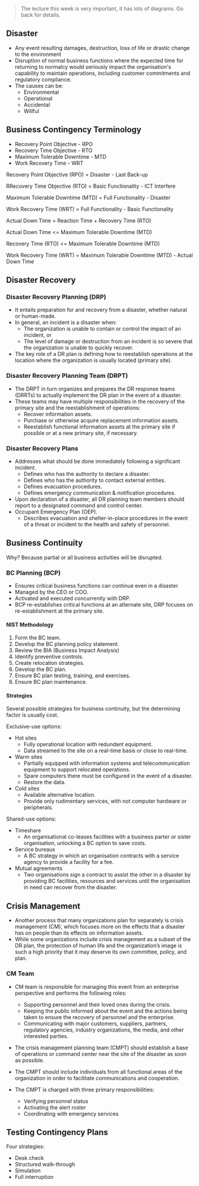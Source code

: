 > The lecture this week is very important, it has lots of diagrams. Go back for details.
## Disaster

* Any event resulting damages, destruction, loss of life or drastic change to the environment
* Disruption of normal business functions where the expected time for returning to normalcy would seriously impact the organisation's capability to maintain operations, including customer commitments and regulatory compliance.
* The causes can be:
    * Environmental
    * Operational
    * Accidental
    * Willful

## Business Contingency Terminology

* Recovery Point Objective - RPO
* Recovery Time Objective - RTO
* Maximum Tolerable Downtime - MTD
* Work Recovery Time - WRT

Recovery Point Objective (RPO) = Disaster - Last Back-up

RRecovery Time Objective (RTO) = Basic Functionality - ICT Interfere 

Maximum Tolerable Downtime (MTD) = Full Functionality - Disaster

Work Recovery Time (WRT) = Full Functionality - Basic Functionality

Actual Down Time = Reaction Time + Recovery Time (RTO)

Actual Down Time <= Maximum Tolerable Downtime (MTD)

Recovery Time (RTO) <= Maximum Tolerable Downtime (MTD)

Work Recovery Time (WRT) = Maximum Tolerable Downtime (MTD) - Actual Down Time

## Disaster Recovery

### Disaster Recovery Planning (DRP)

* It entails preparation for and recovery from a disaster, whether natural or human-made.
* In general, an incident is a disaster when:
    * The organization is unable to contain or control the impact of an incident, or
    * The level of damage or destruction from an incident is so severe that the organization is unable to quickly recover.
* The key role of a DR plan is defining how to reestablish operations at the location where the organization is usually located (primary site).

### Disaster Recovery Planning Team (DRPT)

* The DRPT in turn organizes and prepares the DR response teams (DRRTs) to actually implement the DR plan in the event of a disaster.
* These teams may have multiple responsibilities in the recovery of the primary site and the reestablishment of operations:
    * Recover information assets.
    * Purchase or otherwise acquire replacement information assets.
    * Reestablish functional information assets at the primary site if possible or at a new primary site, if necessary.

### Disaster Recovery Plans

* Addresses what should be done immediately following a significant incident.
    * Defines who has the authority to declare a disaster.
    * Defines who has the authority to contact external entities.
    * Defines evacuation procedures.
    * Defines emergency communication & notification procedures.
* Upon declaration of a disaster, all DR planning team members should report to a designated command and control center.
* Occupant Emergency Plan (OEP).
    * Describes evacuation and shelter-in-place procedures in the event of a threat or incident to the health and safety of personnel.

## Business Continuity

Why? Because partial or all business activities will be disrupted.

### BC Planning (BCP)

* Ensures critical business functions can continue even in a disaster.
* Managed by the CEO or COO.
* Activated and executed concurrently with DRP.
* BCP re-establishes critical functions at an alternate site, DRP focuses on re-establishment at the primary site.

#### NIST Methodology

1. Form the BC team.
2. Develop the BC planning policy statement.
3. Review the BIA (Business Impact Analysis)
4. Identify preventive controls.
5. Create relocation strategies.
6. Develop the BC plan.
7. Ensure BC plan testing, training, and exercises.
8. Ensure BC plan maintenance.

#### Strategies

Several possible strategies for business continuity, but the determining factor is usually cost.

Exclusive-use options:
* Hot sites
    * Fully operational location with redundant equipment.
    * Data streamed to the site on a real-time basis or close to real-time.
* Warm sites
    * Partially equipped with information systems and telecommunication equipment to support relocated operations.
    * Spare computers there must be configured in the event of a disaster.
    * Restore the data.
* Cold sites
    * Available alternative location.
    * Provide only rudimentary services, with not computer hardware or peripherals.

Shared-use options:
* Timeshare
    * An organisational co-leases facilities with a business parter or sister organisation, unlocking a BC option to save costs.
* Service bureaus
    * A BC strategy in which an organisation contracts with a service agency to provide a facility for a fee.
* Mutual agreements
    * Two organisations sign a contract to assist the other in a disaster by providing BC facilities, resources and services until the organisation in need can recover from the disaster.

## Crisis Management

* Another process that many organizations plan for separately is crisis management (CM), which focuses more on the effects that a disaster has on people than its effects on information assets.
* While some organizations include crisis management as a subset of the DR plan, the protection of human life and the organization’s image is such a high priority that it may deserve its own committee, policy, and plan.

### CM Team

* CM team is responsible for managing this event from an enterprise perspective and performs the following roles: 
    * Supporting personnel and their loved ones during the crisis.
    * Keeping the public informed about the event and the actions being taken to ensure the recovery of personnel and the enterprise.
    * Communicating with major customers, suppliers, partners, regulatory agencies, industry organizations, the media, and other interested parties.

* The crisis management planning team (CMPT) should establish a base of operations or command center near the site of the disaster as soon as possible.
* The CMPT should include individuals from all functional areas of the organization in order to facilitate communications and cooperation.
* The CMPT is charged with three primary responsibilities:
    * Verifying personnel status
    * Activating the alert roster
    * Coordinating with emergency services

## Testing Contingency Plans

Four strategies:

* Desk check
* Structured walk-through
* Simulation
* Full interruption
